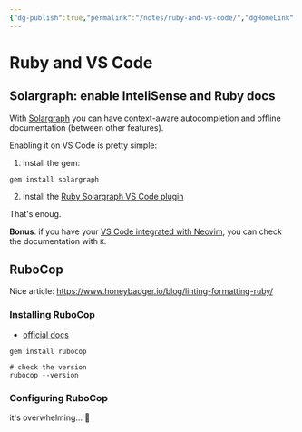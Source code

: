 ```yaml
---
{"dg-publish":true,"permalink":"/notes/ruby-and-vs-code/","dgHomeLink":true,"dgPassFrontmatter":false,"dgShowBacklinks":true,"dgShowLocalGraph":false}
---
```


# Ruby and VS Code

## Solargraph: enable InteliSense and Ruby docs

With [Solargraph](https://solargraph.org) you can have context-aware autocompletion and offline documentation (between other features).

Enabling it on VS Code is pretty simple:

1. install the gem:
```shell
gem install solargraph
```
2. install the [Ruby Solargraph VS Code plugin](https://marketplace.visualstudio.com/items?itemName=castwide.solargraph)

That's enoug.

**Bonus**: if you have your [VS Code integrated with Neovim](https://marketplace.visualstudio.com/items?itemName=asvetliakov.vscode-neovim), you can check the documentation with `K`.



## RuboCop

Nice article: <https://www.honeybadger.io/blog/linting-formatting-ruby/>


### Installing RuboCop

- [official docs](https://docs.rubocop.org/rubocop/installation.html)

```shell
gem install rubocop

# check the version
rubocop --version
```


### Configuring RuboCop

it's overwhelming... 🥵
